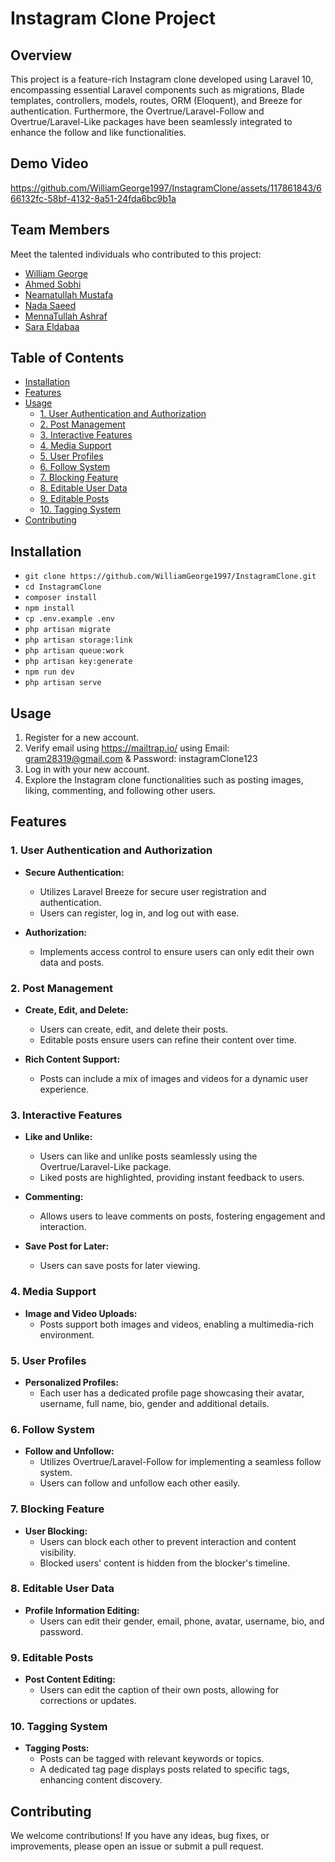 
# Instagram Clone Project

## Overview

This project is a feature-rich Instagram clone developed using Laravel 10, encompassing essential Laravel components such as migrations, Blade templates, controllers, models, routes, ORM (Eloquent), and Breeze for authentication. Furthermore, the Overtrue/Laravel-Follow and Overtrue/Laravel-Like packages have been seamlessly integrated to enhance the follow and like functionalities.

## Demo Video

https://github.com/WilliamGeorge1997/InstagramClone/assets/117861843/666132fc-58bf-4132-8a51-24fda6bc9b1a


## Team Members

Meet the talented individuals who contributed to this project:

- [William George](https://www.linkedin.com/in/williamgeorge97/)
- [Ahmed Sobhi](https://www.linkedin.com/in/ahmeds0bhi)
- [Neamatullah Mustafa](https://www.linkedin.com/in/neamatullah-abo-lila-b325a9203?utm_source=share&utm_campaign=share_via&utm_content=profile&utm_medium=android_app)
- [Nada Saeed](https://www.linkedin.com/in/nada-said-81ab31220?utm_source=share&utm_campaign=share_via&utm_content=profile&utm_medium=android_app)
- [MennaTullah Ashraf](https://www.linkedin.com/in/mennatallahashraf?utm_source=share&utm_campaign=share_via&utm_content=profile&utm_medium=ios_app)
- [Sara Eldabaa](https://www.linkedin.com/in/sarah-e-6b45a810a/)

## Table of Contents


- [Installation](#installation)
- [Features](#features)
- [Usage](#usage)
  - [1. User Authentication and Authorization](#1-user-authentication-and-authorization)
  - [2. Post Management](#2-post-management)
  - [3. Interactive Features](#3-interactive-features)
  - [4. Media Support](#4-media-support)
  - [5. User Profiles](#5-user-profiles)
  - [6. Follow System](#6-follow-system)
  - [7. Blocking Feature](#7-blocking-feature)
  - [8. Editable User Data](#8-editable-user-data)
  - [9. Editable Posts](#9-editable-posts)
  - [10. Tagging System](#10-tagging-system)
- [Contributing](#contributing)

## Installation

- `git clone https://github.com/WilliamGeorge1997/InstagramClone.git`
- `cd InstagramClone`
- `composer install`
- `npm install`
- `cp .env.example .env`
- `php artisan migrate`
- `php artisan storage:link`
- `php artisan queue:work`
- `php artisan key:generate`
- `npm run dev`
- `php artisan serve`

## Usage
1.  Register for a new account.
2.  Verify email using https://mailtrap.io/ using Email: gram28319@gmail.com & Password: instagramClone123 
3.  Log in with your new account.
4.  Explore the Instagram clone functionalities such as posting images, liking, commenting, and following other users.

## Features

### 1. User Authentication and Authorization

- **Secure Authentication:**
  - Utilizes Laravel Breeze for secure user registration and authentication.
  - Users can register, log in, and log out with ease.

- **Authorization:**
  - Implements access control to ensure users can only edit their own data and posts.

### 2. Post Management

- **Create, Edit, and Delete:**
  - Users can create, edit, and delete their posts.
  - Editable posts ensure users can refine their content over time.

- **Rich Content Support:**
  - Posts can include a mix of images and videos for a dynamic user experience.

### 3. Interactive Features

- **Like and Unlike:**
  - Users can like and unlike posts seamlessly using the Overtrue/Laravel-Like package.
  - Liked posts are highlighted, providing instant feedback to users.

- **Commenting:**
  - Allows users to leave comments on posts, fostering engagement and interaction.

- **Save Post for Later:**
  - Users can save posts for later viewing.

### 4. Media Support

- **Image and Video Uploads:**
  - Posts support both images and videos, enabling a multimedia-rich environment.

### 5. User Profiles

- **Personalized Profiles:**
  - Each user has a dedicated profile page showcasing their avatar, username, full name, bio, gender and additional details.

### 6. Follow System

- **Follow and Unfollow:**
  - Utilizes Overtrue/Laravel-Follow for implementing a seamless follow system.
  - Users can follow and unfollow each other easily.

### 7. Blocking Feature

- **User Blocking:**
  - Users can block each other to prevent interaction and content visibility.
  - Blocked users' content is hidden from the blocker's timeline.

### 8. Editable User Data

- **Profile Information Editing:**
  - Users can edit their gender, email, phone, avatar, username, bio, and password.

### 9. Editable Posts

- **Post Content Editing:**
  - Users can edit the caption of their own posts, allowing for corrections or updates.

### 10. Tagging System

- **Tagging Posts:**
  - Posts can be tagged with relevant keywords or topics.
  - A dedicated tag page displays posts related to specific tags, enhancing content discovery.

## Contributing

We welcome contributions! If you have any ideas, bug fixes, or improvements, please open an issue or submit a pull request.
